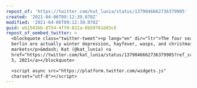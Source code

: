 ```yaml
---
repost_of: 'https://twitter.com/kat_lunia/status/1379046662736379905'
created: '2021-04-06T09:12:39.078Z'
modified: '2021-04-06T09:12:39.078Z'
guid: eb1543bb-8754-4ff0-822a-0b59761dd3c6
repost_of_oembed_twitter: >
  <blockquote class="twitter-tweet"><p lang="en" dir="ltr">The four seasons in
  berlin are actually winter depression, hayfever, wasps, and christmas
  markets</p>&mdash; Kat (@kat_lunia) <a
  href="https://twitter.com/kat_lunia/status/1379046662736379905?ref_src=twsrc%5Etfw">April
  5, 2021</a></blockquote>

  <script async src="https://platform.twitter.com/widgets.js"
  charset="utf-8"></script>
---
```

 
